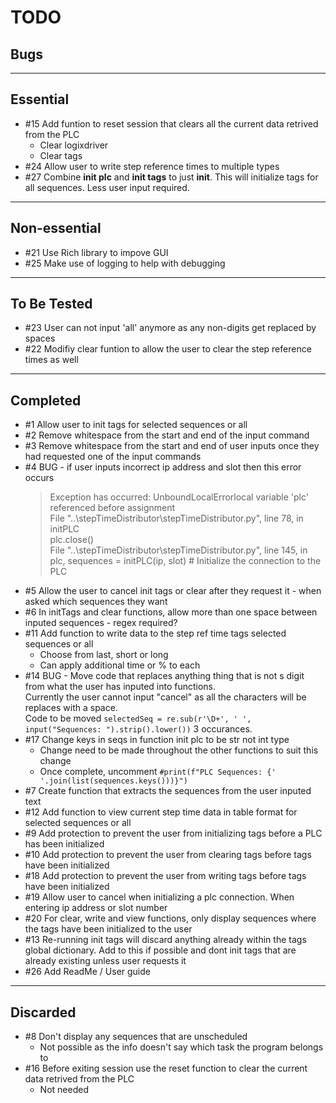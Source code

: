 TODO
====
Bugs
----

***
Essential
---------
* #15 Add funtion to reset session that clears all the current data retrived from the PLC  
    * Clear logixdriver  
    * Clear tags  
* #24 Allow user to write step reference times to multiple types
* #27 Combine **init plc** and **init tags** to just **init**. This will initialize tags for all sequences. Less user input required.
***
Non-essential
-------------
* #21 Use Rich library to impove GUI
* #25 Make use of logging to help with debugging
***
To Be Tested
------------
* #23 User can not input 'all' anymore as any non-digits get replaced by spaces
* #22 Modifiy clear funtion to allow the user to clear the step reference times as well
***
Completed
---------
* #1 Allow user to init tags for selected sequences or all
* #2 Remove whitespace from the start and end of the input command
* #3 Remove whitespace from the start and end of user inputs once they had requested one of the input commands
* #4 BUG - if user inputs incorrect ip address and slot then this error occurs  
    >Exception has occurred: UnboundLocalErrorlocal variable 'plc' referenced before assignment  
    >File "..\stepTimeDistributor\stepTimeDistributor.py", line 78, in initPLC  
    >plc.close()  
    >File "..\stepTimeDistributor\stepTimeDistributor.py", line 145, in <module>  
    >plc, sequences = initPLC(ip, slot) # Initialize the connection to the PLC 
* #5 Allow the user to cancel init tags or clear after they request it - when asked which sequences they want 
* #6 In initTags and clear functions, allow more than one space between inputed sequences - regex required?
* #11 Add function to write data to the step ref time tags selected sequences or all  
    * Choose from last, short or long  
    * Can apply additional time or % to each
* #14 BUG - Move code that replaces anything thing that is not s digit from what the user has inputed into functions.  
Currently the user cannot input "cancel" as all the characters will be replaces with a space.  
Code to be moved `selectedSeq = re.sub(r'\D+', ' ', input("Sequences: ").strip().lower())` 3 occurances.
* #17 Change keys in seqs in function init plc to be str not int type  
    * Change need to be made throughout the other functions to suit this change  
    * Once complete, uncomment `#print(f"PLC Sequences: {' '.join(list(sequences.keys()))}")`
* #7 Create function that extracts the sequences from the user inputed text
* #12 Add function to view current step time data in table format for selected sequences or all
* #9 Add protection to prevent the user from initializing tags before a PLC has been initialized
* #10 Add protection to prevent the user from clearing tags before tags have been initialized
* #18 Add protection to prevent the user from writing tags before tags have been initialized
* #19 Allow user to cancel when initializing a plc connection. When entering ip address or slot number
* #20 For clear, write and view functions, only display sequences where the tags have been initialized to the user
* #13 Re-running init tags will discard anything already within the tags global dictionary. Add to this if possible and dont init tags that are already existing unless user requests it
* #26 Add ReadMe / User guide
***
Discarded
---------
* #8 Don't display any sequences that are unscheduled
    * Not possible as the info doesn't say which task the program belongs to
* #16 Before exiting session use the reset function to clear the current data retrived from the PLC
    * Not needed
